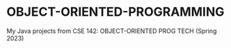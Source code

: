 # OBJECT-ORIENTED-PROGRAMMING
 My Java projects from CSE 142: OBJECT-ORIENTED PROG TECH (Spring 2023)
